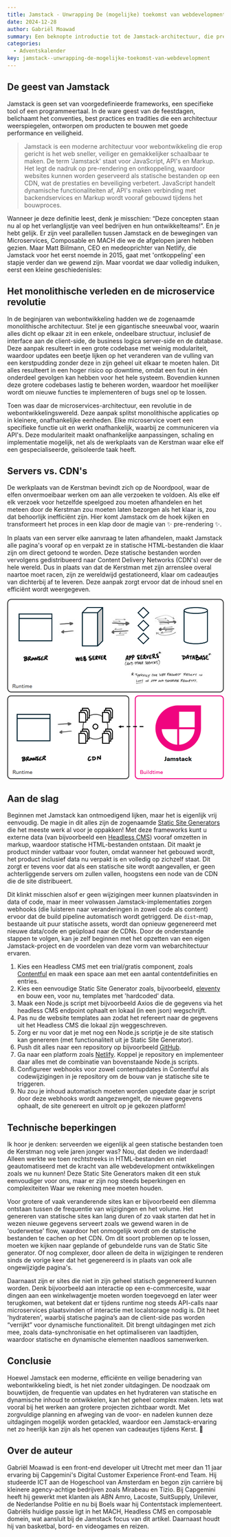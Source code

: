 ```yaml
---
title: Jamstack - Unwrapping De (mogelijke) toekomst van webdevelopment! 🎁
date: 2024-12-28
author: Gabriël Moawad
summary: Een beknopte introductie tot de Jamstack-architectuur, die pre-rendering, ontkoppeling en statische bestanden combineert om webontwikkeling te stroomlijnen zonder complexe serverinteractie aan de client-side.
categories:
  - Adventskalender
key: jamstack--unwrapping-de-mogelijke-toekomst-van-webdevelopment
---
```


## De geest van Jamstack

Jamstack is geen set van voorgedefinieerde frameworks, een specifieke tool of een programmeertaal. In de ware geest van de feestdagen, belichaamt het conventies, best practices en tradities die een architectuur weerspiegelen, ontworpen om producten te bouwen met goede performance en veiligheid.

> Jamstack is een moderne architectuur voor webontwikkeling die erop gericht is het web sneller, veiliger en gemakkelijker schaalbaar te maken. De term 'Jamstack' staat voor JavaScript, API's en Markup. Het legt de nadruk op pre-rendering en ontkoppeling, waardoor websites kunnen worden geserveerd als statische bestanden op een CDN, wat de prestaties en beveiliging verbetert. JavaScript handelt dynamische functionaliteiten af, API's maken verbinding met backendservices en Markup wordt vooraf gebouwd tijdens het bouwproces.

Wanneer je deze definitie leest, denk je misschien: “Deze concepten staan nu al op het verlanglijstje van veel bedrijven en hun ontwikkelteams!”. En je hebt gelijk. Er zijn veel parallellen tussen Jamstack en de bewegingen van Microservices, Composable en MACH die we de afgelopen jaren hebben gezien. Maar Matt Biilmann, CEO en medeoprichter van Netlify, die Jamstack voor het eerst noemde in 2015, gaat met 'ontkoppeling' een stapje verder dan we gewend zijn. Maar voordat we daar volledig induiken, eerst een kleine geschiedenisles:

## Het monolithische verleden en de microservice revolutie

In de beginjaren van webontwikkeling hadden we de zogenaamde monolithische architectuur. Stel je een gigantische sneeuwbal voor, waarin alles dicht op elkaar zit in een enkele, ondeelbare structuur, inclusief de interface aan de client-side, de business logica server-side en de database. Deze aanpak resulteert in een grote codebase met weinig modulariteit, waardoor updates een beetje lijken op het veranderen van de vulling van een kerstpudding zonder deze in zijn geheel uit elkaar te moeten halen. Dit alles resulteert in een hoger risico op downtime, omdat een fout in één onderdeel gevolgen kan hebben voor het hele systeem. Bovendien kunnen deze grotere codebases lastig te beheren worden, waardoor het moeilijker wordt om nieuwe functies te implementeren of bugs snel op te lossen.

Toen was daar de microservices-architectuur, een revolutie in de webontwikkelingswereld. Deze aanpak splitst monolithische applicaties op in kleinere, onafhankelijke eenheden. Elke microservice voert een specifieke functie uit en werkt onafhankelijk, waarbij ze communiceren via API's. Deze modulariteit maakt onafhankelijke aanpassingen, schaling en implementatie mogelijk, net als de werkplaats van de Kerstman waar elke elf een gespecialiseerde, geïsoleerde taak heeft.

## Servers vs. CDN's

De werkplaats van de Kerstman bevindt zich op de Noordpool, waar de elfen onvermoeibaar werken om aan alle verzoeken te voldoen. Als elke elf elk verzoek voor hetzelfde speelgoed zou moeten afhandelen en het meteen door de Kerstman zou moeten laten bezorgen als het klaar is, zou dat behoorlijk inefficiënt zijn. Hier komt Jamstack om de hoek kijken en transformeert het proces in een klap door de magie van ✨ pre-rendering ✨.

In plaats van een server elke aanvraag te laten afhandelen, maakt Jamstack alle pagina's vooraf op en verpakt ze in statische HTML-bestanden die klaar zijn om direct getoond te worden. Deze statische bestanden worden vervolgens gedistribueerd naar Content Delivery Networks (CDN's) over de hele wereld. Dus in plaats van dat de Kerstman met zijn arrenslee overal naartoe moet racen, zijn ze wereldwijd gestationeerd, klaar om cadeautjes van dichterbij af te leveren. Deze aanpak zorgt ervoor dat de inhoud snel en efficiënt wordt weergegeven.

![Diagram van de traditionele stroom versus Jamstack stroom](/_img/blog/2024/12/advent-2024-gmoawad/jamstack-diagram.png)

## Aan de slag

Beginnen met Jamstack kan ontmoedigend lijken, maar het is eigenlijk vrij eenvoudig. De magie in dit alles zijn de zogenaamde [Static Site Generators](https://jamstack.org/generators/) die het meeste werk al voor je oppakken! Met deze frameworks kunt u externe data (van bijvoorbeeld een [Headless CMS](https://jamstack.org/headless-cms/)) vooraf omzetten in markup, waardoor statische HTML-bestanden ontstaan. Dit maakt je product minder vatbaar voor fouten, omdat wanneer het gebouwd wordt, het product inclusief data nu verpakt is en volledig op zichzelf staat. Dit zorgt er tevens voor dat als een statische site wordt aangevallen, er geen achterliggende servers om zullen vallen, hoogstens een node van de CDN die de site distribueert.

Dit klinkt misschien alsof er geen wijzigingen meer kunnen plaatsvinden in data of code, maar in meer volwassen Jamstack-implementaties zorgen webhooks (die luisteren naar veranderingen in zowel code als content) ervoor dat de build pipeline automatisch wordt getriggerd. De `dist`-map, bestaande uit puur statische assets, wordt dan opnieuw gegenereerd met nieuwe data/code en geüpload naar de CDNs. Door de onderstaande stappen te volgen, kan je zelf beginnen met het opzetten van een eigen Jamstack-project en de voordelen van deze vorm van webarchitectuur ervaren.

1. Kies een Headless CMS met een trial/gratis component, zoals [Contentful](https://www.contentful.com/sign-up/?plan=Free/) en maak een space aan met een aantal contentdefinities en entries.
2. Kies een eenvoudige Static Site Generator zoals, bijvoorbeeld, [eleventy](https://www.11ty.dev/) en bouw een, voor nu, templates met 'hardcoded' data.
3. Maak een Node.js script met bijvoorbeeld Axios die de gegevens via het headless CMS endpoint ophaalt en lokaal (in een json) wegschrijft.
4. Pas nu de website templates aan zodat het refereert naar de gegevens uit het Headless CMS die lokaal zijn weggeschreven.
5. Zorg er nu voor dat je met nog een Node.js scriptje je de site statisch kan genereren (met functionaliteit uit je Static Site Generator).
6. Push dit alles naar een repository op bijvoorbeeld [GitHub](https://www.github.com).
7. Ga naar een platform zoals [Netlify](https://netlify.com/). Koppel je repository en implementeer daar alles met de combinatie van bovenstaande Node.js scripts.
8. Configureer webhooks voor zowel contentupdates in Contentful als codewijzigingen in je repository om de bouw van je statische site te triggeren.
9. Nu zou je inhoud automatisch moeten worden upgedate daar je script door deze webhooks wordt aangezwengelt, de nieuwe gegevens ophaalt, de site genereert en uitrolt op je gekozen platform!

## Technische beperkingen

Ik hoor je denken: serveerden we eigenlijk al geen statische bestanden toen de Kerstman nog vele jaren jonger was? Nou, dat deden we inderdaad! Alleen werkte we toen rechtstreeks in HTML-bestanden en niet geautomatiseerd met de kracht van alle webdevelopment ontwikkelingen zoals we nu kunnen! Deze Static Site Generators maken dit een stuk eenvoudiger voor ons, maar er zijn nog steeds beperkingen en complexiteiten Waar we rekening mee moeten houden.

Voor grotere of vaak veranderende sites kan er bijvoorbeeld een dilemma ontstaan tussen de frequentie van wijzigingen en het volume. Het genereren van statische sites kan lang duren of zo vaak starten dat het in wezen nieuwe gegevens serveert zoals we gewend waren in de 'ouderwetse' flow, waardoor het onmogelijk wordt om de statische bestanden te cachen op het CDN. Om dit soort problemen op te lossen, moeten we kijken naar geplande of gebundelde runs van de Static Site generator. Of nog complexer, door alleen de delta in wijzigingen te renderen sinds de vorige keer dat het gegenereerd is in plaats van ook alle ongewijzigde pagina's.

Daarnaast zijn er sites die niet in zijn geheel statisch gegenereerd kunnen worden. Denk bijvoorbeeld aan interactie op een e-commercesite, waar dingen aan een winkelwagentje moeten worden toegevoegd en later weer terugkomen, wat betekent dat er tijdens runtime nog steeds API-calls naar microservices plaatsvinden of interactie met localstorage nodig is. Dit heet 'hydrateren', waarbij statische pagina’s aan de client-side pas worden “verrijkt” voor dynamische functionaliteit. Dit brengt uitdagingen met zich mee, zoals data-synchronisatie en het optimaliseren van laadtijden, waardoor statische en dynamische elementen naadloos samenwerken.

## Conclusie

Hoewel Jamstack een moderne, efficiënte en veilige benadering van webontwikkeling biedt, is het niet zonder uitdagingen. De noodzaak om bouwtijden, de frequentie van updates en het hydrateren van statische en dynamische inhoud te ontwikkelen, kan het geheel complex maken. Iets wat vooral bij het werken aan grotere projecten zichtbaar wordt. Met zorgvuldige planning en afweging van de voor- en nadelen kunnen deze uitdagingen mogelijk worden getackled, waardoor een Jamstack-ervaring net zo heerlijk kan zijn als het openen van cadeautjes tijdens Kerst. 🎄

## Over de auteur

Gabriël Moawad is een front-end developer uit Utrecht met meer dan 11 jaar ervaring bij Capgemini's Digital Customer Experience Front-end Team. Hij studeerde ICT aan de Hogeschool van Amsterdam en begon zijn carrière bij kleinere agency-achtige bedrijven zoals Mirabeau en Tizio. Bij Capgemini heeft hij gewerkt met klanten als ABN Amro, Lacoste, SuitSupply, Unilever, de Nederlandse Politie en nu bij Boels waar hij Contentstack implementeert. Gabriëls huidige passie ligt in het MACH, Headless CMS en composable domein, wat aansluit bij de Jamstack focus van dit artikel. Daarnaast houdt hij van basketbal, bord- en videogames en reizen.
